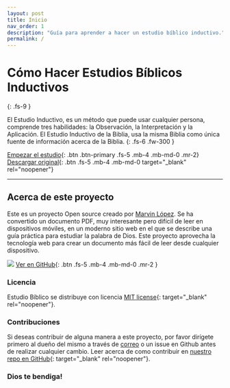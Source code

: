 ```yaml
---
layout: post
title: Inicio
nav_order: 1
description: "Guía para aprender a hacer un estudio bíblico inductivo."
permalink: /
---
```


# Cómo Hacer Estudios Bíblicos Inductivos
{: .fs-9 }

El Estudio Inductivo, es un método que puede usar cualquier persona, comprende tres habilidades: la Observación, la Interpretación y la Aplicación. El Estudio Inductivo de la Biblia, usa la misma Biblia como única fuente de información acerca de la Biblia. 
{: .fs-6 .fw-300 }

[Empezar el estudio]({{site.url}}/docs/el-estudio/){: .btn .btn-primary .fs-5 .mb-4 .mb-md-0 .mr-2} [Descargar original](https://gbuch.cl/images/publicacionesgbuch/ComoHacerEBI.pdf){: .btn .fs-5 .mb-4 .mb-md-0 target="_blank" rel="noopener"}

---

## Acerca de este proyecto

Este es un proyecto Open source creado por [Marvin López](https://about.me/marvlm). Se ha convertido un documento PDF, muy interesante pero difícil de leer en dispositivos móviles, en un moderno sitio web en el que se describe una guía práctica para estudiar la palabra de Dios. Este proyecto aprovecha la tecnología web para crear un documento más fácil de leer desde cualquier dispositivo. 

![]({{site.url}}/assets/images/web_devices.png)
[Ver en GitHub](https://github.com/marvlm/estudio-biblico){: .btn .fs-5 .mb-4 .mb-md-0 .mr-2 }

### Licencia

Estudio Bíblico se distribuye con licencia [MIT license](https://github.com/marvlm/estudio-biblico/blob/master/LICENSE.txt){: target="_blank" rel="noopener"}.

### Contribuciones

Si deseas contribuir de alguna manera a este proyecto, por favor dirígete primero al dueño del mismo a través de [correo](mailto:lopezm.marvin@gmail.com) o un issue en Github antes de realizar cualquier cambio. Leer acerca de como contribuir en [nuestro repo en GitHub](https://github.com/marvlm/estudio-biblico#contributing){: target="_blank" rel="noopener"}.

### Dios te bendiga!

<!-- <ul class="list-style-none">
{% for contributor in site.github.contributors %}
  <li class="d-inline-block mr-1">
     <a href="{{ contributor.html_url }}"><img src="{{ contributor.avatar_url }}" width="32" height="32" alt="{{ contributor.login }}"/></a>
  </li>
{% endfor %} 
</ul> -->